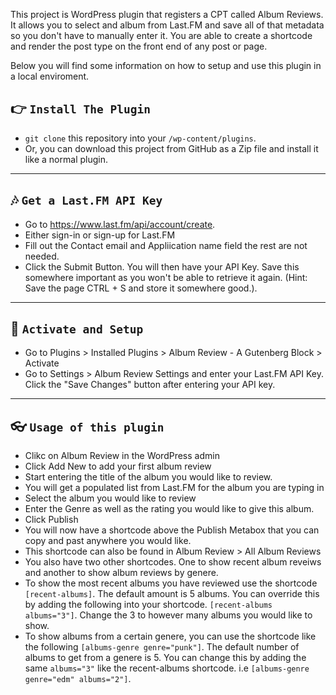 This project is WordPress plugin that registers a CPT called Album Reviews. It allows you to select and album from Last.FM and save all of that metadata so you don't have to manually enter it. You are able to create a shortcode and render the post type on the front end of any post or page.

Below you will find some information on how to setup and use this plugin in a local enviroment. 

## 👉  `Install The Plugin`
- <code>git clone</code> this repository into your <code>/wp-content/plugins</code>. 
- Or, you can download this project from GitHub as a Zip file and install it like a normal plugin.

---

## 🎶  `Get a Last.FM API Key`
- Go to <a href="https://www.last.fm/api/account/create">https://www.last.fm/api/account/create</a>. 
- Either sign-in or sign-up for Last.FM
- Fill out the Contact email and Appliication name field the rest are not needed.
- Click the Submit Button. You will then have your API Key. Save this somewhere important as you won't be able to retrieve it again. (Hint: Save the page CTRL + S and store it somewhere good.).

---

## 🚀  `Activate and Setup`
- Go to Plugins > Installed Plugins > Album Review - A Gutenberg Block > Activate
- Go to Settings > Album Review Settings and enter your Last.FM API Key. Click the "Save Changes" button after entering your API key. 

---

## 👓  `Usage of this plugin`
- Clikc on Album Review in the WordPress admin
- Click Add New to add your first album review
- Start entering the title of the album you would like to review. 
- You will get a populated list from Last.FM for the album you are typing in
- Select the album you would like to review
- Enter the Genre as well as the rating you would like to give this album. 
- Click Publish
- You will now have a shortcode above the Publish Metabox that you can copy and past anywhere you would like. 
- This shortcode can also be found in Album Review > All Album Reviews
- You also have two other shortcodes. One to show recent album reveiws and another to show album reviews by genere.
- To show the most recent albums you have reviewed use the shortcode <code>[recent-albums]</code>. The default amount is 5 albums. You can override this by adding the following into your shortcode. <code>[recent-albums albums="3"]</code>. Change the 3 to however many albums you would like to show. 
- To show albums from a certain genere, you can use the shortcode like the following <code>[albums-genre genre="punk"]</code>. The default number of albums to get from a genere is 5. You can change this by adding the same <code>albums="3"</code> like the recent-albums shortcode. i.e <code>[albums-genre genre="edm" albums="2"]</code>. 